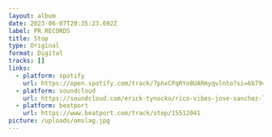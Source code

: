 ```yaml
---
layout: album
date: 2023-06-07T20:35:23.692Z
label: PR RECORDS
title: Stop
type: Original
format: Digital
tracks: []
links:
  - platform: spotify
    url: https://open.spotify.com/track/7phxCPqRYo8UARmyqvlnto?si=6b794e7f3c8342b4
  - platform: soundcloud
    url: https://soundcloud.com/erick-tynocko/rico-vibes-jose-sanchez-lost-erick-tynocko-remix-soundcloud
  - platform: beatport
    url: https://www.beatport.com/track/stop/15512041
picture: /uploads/omslag.jpg
---
```

